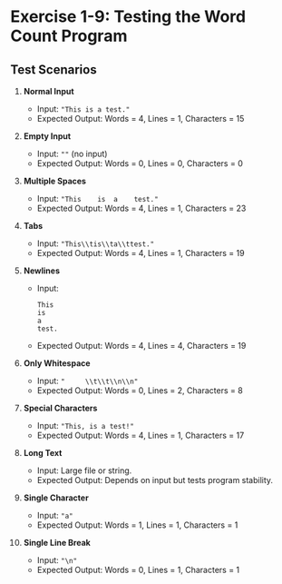 # Exercise 1-9: Testing the Word Count Program

## Test Scenarios

1. **Normal Input**
   - Input: `"This is a test."`
   - Expected Output: Words = 4, Lines = 1, Characters = 15

2. **Empty Input**
   - Input: `""` (no input)
   - Expected Output: Words = 0, Lines = 0, Characters = 0

3. **Multiple Spaces**
   - Input: `"This    is  a    test."`
   - Expected Output: Words = 4, Lines = 1, Characters = 23

4. **Tabs**
   - Input: `"This\\tis\\ta\\ttest."`
   - Expected Output: Words = 4, Lines = 1, Characters = 19

5. **Newlines**
   - Input:
     ```
     This
     is
     a
     test.
     ```
   - Expected Output: Words = 4, Lines = 4, Characters = 19

6. **Only Whitespace**
   - Input: `"     \\t\\t\\n\\n"`
   - Expected Output: Words = 0, Lines = 2, Characters = 8

7. **Special Characters**
   - Input: `"This, is a test!"`
   - Expected Output: Words = 4, Lines = 1, Characters = 17

8. **Long Text**
   - Input: Large file or string.
   - Expected Output: Depends on input but tests program stability.

9. **Single Character**
   - Input: `"a"`
   - Expected Output: Words = 1, Lines = 1, Characters = 1

10. **Single Line Break**
    - Input: `"\n"`
    - Expected Output: Words = 0, Lines = 1, Characters = 1
